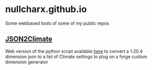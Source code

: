# nullcharx.github.io
Some webbased tools of some of my public repos

## [JSON2Climate](https://nullcharx.github.io/forge204utils/JSONToClimate/)
Web version of the python script available [here](https://github.com/NullCharx/mc204UTILS/tree/main/json2climate) to convert a 1.20.4 dimension json to a list of Climate settings to plug on a forge custom dimension generator
